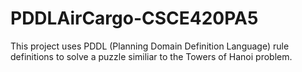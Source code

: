 PDDLAirCargo-CSCE420PA5
=======================
This project uses PDDL (Planning Domain Definition Language) rule definitions to solve a puzzle similiar to the Towers of Hanoi problem.
